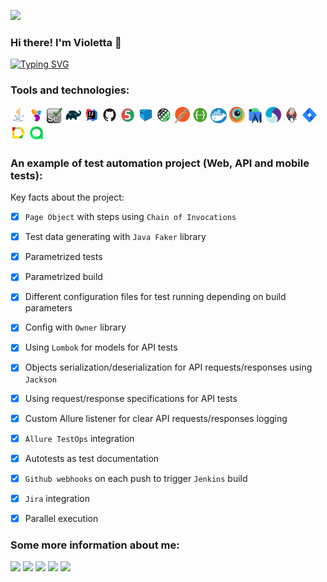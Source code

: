 
![](https://media.giphy.com/media/fNFfDeyLA20x4c0DmR/giphy.gif)

### Hi there! I'm Violetta 👋
[![Typing SVG](https://readme-typing-svg.herokuapp.com?color=%2336BCF7&lines=QA+Automation+Engineer)](https://git.io/typing-svg)

### Tools and technologies:
<p  align="left">
  <code><img width="5%" title="Java" src="./images/Java.svg"></code>
  <code><img width="5%" title="Selenide" src="./images/Selenide.svg"></code>
  <code><img width="5%" title="Selenium" src="./images/selenium.png"></code>
  <code><img width="5%" title="Gradle" src="./images/Gradle.svg"></code>
  <code><img width="5%" title="Intellij Idea" src="./images/Idea.svg"></code>
  <code><img width="5%" title="GitHub" src="./images/GitHub.svg"></code>
  <code><img width="5%" title="Junit5" src="./images/Junit5.svg"></code>
  <code><img width="5%" title="Selenoid" src="./images/Selenoid.svg"></code>
  <code><img width="5%" title="Rest Assured" src="./images/RestAssured.svg"></code>
  <code><img width="5%" title="Rest Assured" src="./images/postman.svg"></code>
  <code><img width="5%" title="Rest Assured" src="./images/swagger.svg"></code>
  <code><img width="5%" title="Docker" src="./images/docker1.png"></code>
  <code><img width="5%" title="Browserstack" src="./images/Browserstack.svg"></code>
  <code><img width="5%" title="Android Studio" src="./images/Android-studio.svg"></code>
  <code><img width="5%" title="Appium" src="./images/Appium.svg"></code>
  <code><img width="5%" title="Jenkins" src="./images/Jenkins.svg"></code>
  <code><img width="5%" title="Jira" src="./images/Jira.svg"></code>
  <code><img width="5%" title="Allure" src="./images/Allure.svg"></code>
  <code><img width="5%" title="Allure_TestOps" src="./images/Allure_TO.svg"></code>
  
</p>

### An example of test automation project (Web, API and mobile tests):

Key facts about the project:
- [x] `Page Object` with steps using `Chain of Invocations`
- [x] Test data generating with `Java Faker` library
- [x] Parametrized tests
- [x] Parametrized build
- [x] Different configuration files for test running depending on build parameters
- [x] Config with `Owner` library
- [x] Using `Lombok` for models for API tests
- [x] Objects serialization/deserialization for API requests/responses using `Jackson`
- [x] Using request/response specifications for API tests
- [x] Custom Allure listener for clear API requests/responses logging
- [x] `Allure TestOps` integration
- [x] Autotests as test documentation
- [x] `Github webhooks` on each push to trigger `Jenkins` build
- [x] `Jira` integration
- [x] Parallel execution


### Some more information about me:
  ![](https://github-profile-summary-cards.vercel.app/api/cards/profile-details?username=Violetta0709&theme=solarized_dark)
  ![](https://github-profile-summary-cards.vercel.app/api/cards/most-commit-language?username=Violetta0709&theme=solarized_dark)
  ![](https://github-profile-summary-cards.vercel.app/api/cards/repos-per-language?username=Violetta0709&theme=solarized_dark)
  ![](https://github-profile-summary-cards.vercel.app/api/cards/stats?username=Violetta0709&theme=solarized_dark)
  ![](https://github-profile-summary-cards.vercel.app/api/cards/productive-time?username=Violetta0709&theme=solarized_dark)


